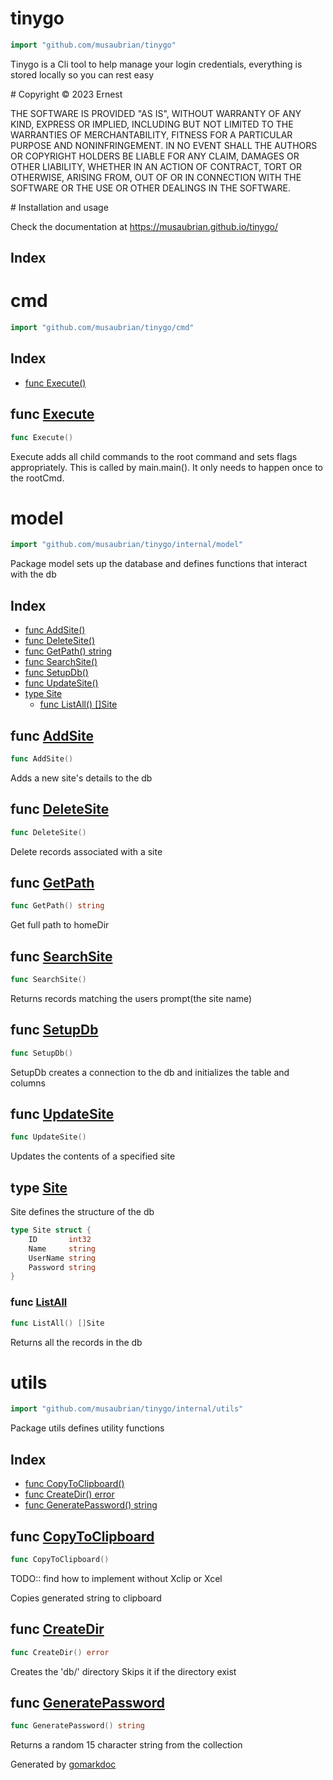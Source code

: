 <!-- Code generated by gomarkdoc. DO NOT EDIT -->

# tinygo

```go
import "github.com/musaubrian/tinygo"
```

Tinygo is a Cli tool to help manage your login credentials, everything is stored locally so you can rest easy

\# Copyright © 2023 Ernest

THE SOFTWARE IS PROVIDED "AS IS", WITHOUT WARRANTY OF ANY KIND, EXPRESS OR IMPLIED, INCLUDING BUT NOT LIMITED TO THE WARRANTIES OF MERCHANTABILITY, FITNESS FOR A PARTICULAR PURPOSE AND NONINFRINGEMENT. IN NO EVENT SHALL THE AUTHORS OR COPYRIGHT HOLDERS BE LIABLE FOR ANY CLAIM, DAMAGES OR OTHER LIABILITY, WHETHER IN AN ACTION OF CONTRACT, TORT OR OTHERWISE, ARISING FROM, OUT OF OR IN CONNECTION WITH THE SOFTWARE OR THE USE OR OTHER DEALINGS IN THE SOFTWARE.

\# Installation and usage

Check the documentation at https://musaubrian.github.io/tinygo/

## Index



# cmd

```go
import "github.com/musaubrian/tinygo/cmd"
```

## Index

- [func Execute()](<#func-execute>)


## func [Execute](<https://github.com/musaubrian/tinygo/blob/main/cmd/root.go#L25>)

```go
func Execute()
```

Execute adds all child commands to the root command and sets flags appropriately. This is called by main.main\(\). It only needs to happen once to the rootCmd.

# model

```go
import "github.com/musaubrian/tinygo/internal/model"
```

Package model sets up the database and defines functions that interact with the db

## Index

- [func AddSite()](<#func-addsite>)
- [func DeleteSite()](<#func-deletesite>)
- [func GetPath() string](<#func-getpath>)
- [func SearchSite()](<#func-searchsite>)
- [func SetupDb()](<#func-setupdb>)
- [func UpdateSite()](<#func-updatesite>)
- [type Site](<#type-site>)
  - [func ListAll() []Site](<#func-listall>)


## func [AddSite](<https://github.com/musaubrian/tinygo/blob/main/internal/model/model_handler.go#L43>)

```go
func AddSite()
```

Adds a new site's details to the db

## func [DeleteSite](<https://github.com/musaubrian/tinygo/blob/main/internal/model/model_handler.go#L73>)

```go
func DeleteSite()
```

Delete records associated with a site

## func [GetPath](<https://github.com/musaubrian/tinygo/blob/main/internal/model/model_handler.go#L17>)

```go
func GetPath() string
```

Get full path to homeDir

## func [SearchSite](<https://github.com/musaubrian/tinygo/blob/main/internal/model/model_handler.go#L82>)

```go
func SearchSite()
```

Returns records matching the users prompt\(the site name\)

## func [SetupDb](<https://github.com/musaubrian/tinygo/blob/main/internal/model/model.go#L27>)

```go
func SetupDb()
```

SetupDb creates a connection to the db and initializes the table and columns

## func [UpdateSite](<https://github.com/musaubrian/tinygo/blob/main/internal/model/model_handler.go#L55>)

```go
func UpdateSite()
```

Updates the contents of a specified site

## type [Site](<https://github.com/musaubrian/tinygo/blob/main/internal/model/model.go#L18-L23>)

Site defines the structure of the db

```go
type Site struct {
    ID       int32
    Name     string
    UserName string
    Password string
}
```

### func [ListAll](<https://github.com/musaubrian/tinygo/blob/main/internal/model/model_handler.go#L100>)

```go
func ListAll() []Site
```

Returns all the records in the db

# utils

```go
import "github.com/musaubrian/tinygo/internal/utils"
```

Package utils defines utility functions

## Index

- [func CopyToClipboard()](<#func-copytoclipboard>)
- [func CreateDir() error](<#func-createdir>)
- [func GeneratePassword() string](<#func-generatepassword>)


## func [CopyToClipboard](<https://github.com/musaubrian/tinygo/blob/main/internal/utils/pwdGen.go#L26>)

```go
func CopyToClipboard()
```

TODO:: find how to implement without Xclip or Xcel

Copies generated string to clipboard

## func [CreateDir](<https://github.com/musaubrian/tinygo/blob/main/internal/utils/dir.go#L12>)

```go
func CreateDir() error
```

Creates the 'db/' directory Skips it if the directory exist

## func [GeneratePassword](<https://github.com/musaubrian/tinygo/blob/main/internal/utils/pwdGen.go#L8>)

```go
func GeneratePassword() string
```

Returns a random 15 character string from the collection



Generated by [gomarkdoc](<https://github.com/princjef/gomarkdoc>)
